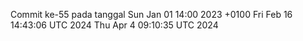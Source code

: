Commit ke-55 pada tanggal Sun Jan 01 14:00 2023 +0100
Fri Feb 16 14:43:06 UTC 2024
Thu Apr  4 09:10:35 UTC 2024
